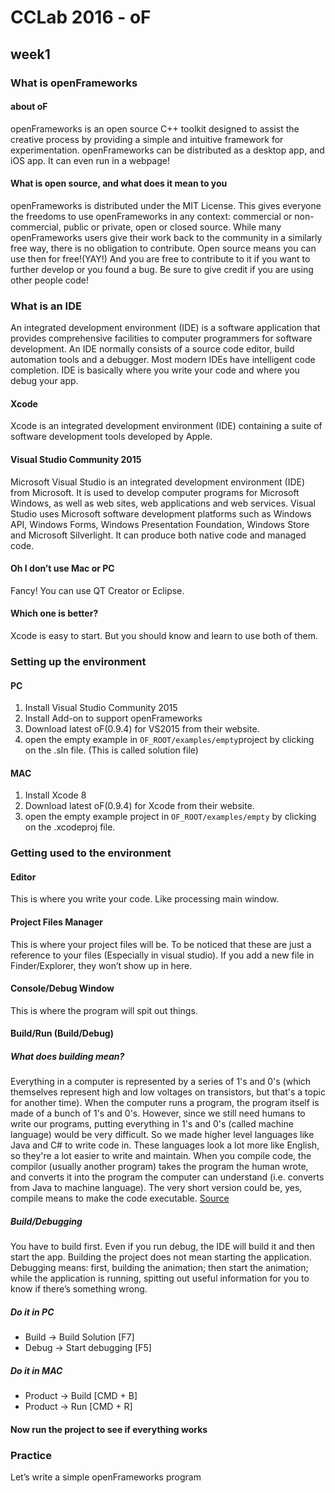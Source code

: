 # CCLab 2016 - oF
## week1
### What is openFrameworks
#### about oF
openFrameworks is an open source C++ toolkit designed to assist the creative process by providing a simple and intuitive framework for experimentation.
openFrameworks can be distributed as a desktop app, and iOS app. It can even run in a webpage!
#### What is open source, and what does it mean to you
openFrameworks is distributed under the MIT License. This gives everyone the freedoms to use openFrameworks in any context: commercial or non-commercial, public or private, open or closed source. While many openFrameworks users give their work back to the community in a similarly free way, there is no obligation to contribute.
Open source means you can use then for free!(YAY!) And you are free to contribute to it if you want to further develop or you found a bug. Be sure to give credit if you are using other people code!
### What is an IDE
An integrated development environment (IDE) is a software application that provides comprehensive facilities to computer programmers for software development. An IDE normally consists of a source code editor, build automation tools and a debugger. Most modern IDEs have intelligent code completion.
IDE is basically where you write your code and where you debug your app.
#### Xcode
Xcode is an integrated development environment (IDE) containing a suite of software development tools developed by Apple.
#### Visual Studio Community 2015
Microsoft Visual Studio is an integrated development environment (IDE) from Microsoft. It is used to develop computer programs for Microsoft Windows, as well as web sites, web applications and web services. Visual Studio uses Microsoft software development platforms such as Windows API, Windows Forms, Windows Presentation Foundation, Windows Store and Microsoft Silverlight. It can produce both native code and managed code.
#### Oh I don’t use Mac or PC
Fancy! You can use QT Creator or Eclipse.
#### Which one is better?
Xcode is easy to start. But you should know and learn to use both of them. 
### Setting up the environment 
#### PC
1. Install Visual Studio Community 2015
2. Install Add-on to support openFrameworks
3. Download latest oF(0.9.4) for VS2015 from their website.
4. open the empty example in ```OF_ROOT/examples/empty```project by clicking on the .sln file. (This is called solution file)
#### MAC
1. Install Xcode 8
2. Download latest oF(0.9.4) for Xcode from their website.
3. open the empty example project in ```OF_ROOT/examples/empty``` by clicking on the .xcodeproj file.

### Getting used to the environment  
#### Editor
This is where you write your code. Like processing main window.
#### Project Files Manager
This is where your project files will be. To be noticed that these are just a reference to your files (Especially in visual studio). If you add a new file in Finder/Explorer, they won’t show up in here. 
#### Console/Debug Window
This is where the program will spit out things. 
#### Build/Run (Build/Debug)
##### What does building mean?
Everything in a computer is represented by a series of 1's and 0's (which themselves represent high and low voltages on transistors, but that's a topic for another time). When the computer runs a program, the program itself is made of a bunch of 1's and 0's.
However, since we still need humans to write our programs, putting everything in 1's and 0's (called machine language) would be very difficult. So we made higher level languages like Java and C# to write code in. These languages look a lot more like English, so they're a lot easier to write and maintain.
When you compile code, the compilor (usually another program) takes the program the human wrote, and converts it into the program the computer can understand (i.e. converts from Java to machine language). The very short version could be, yes, compile means to make the code executable.
[Source](https://www.reddit.com/r/explainlikeimfive/comments/233dq5/eli5_what_does_it_mean_to_compile_code/)
##### Build/Debugging
You have to build first. Even if you run debug, the IDE will build it and then start the app.
Building the project does not mean starting the application. Debugging means: first, building the animation; then start the animation; while the application is running, spitting out useful  information for you to know if there’s something wrong. 

##### Do it in PC
* Build -> Build Solution [F7]
* Debug -> Start debugging [F5]

##### Do it in MAC
* Product -> Build [CMD + B]
* Product -> Run [CMD + R]

#### Now run the project to see if everything works

### Practice
Let’s write a simple openFrameworks program


